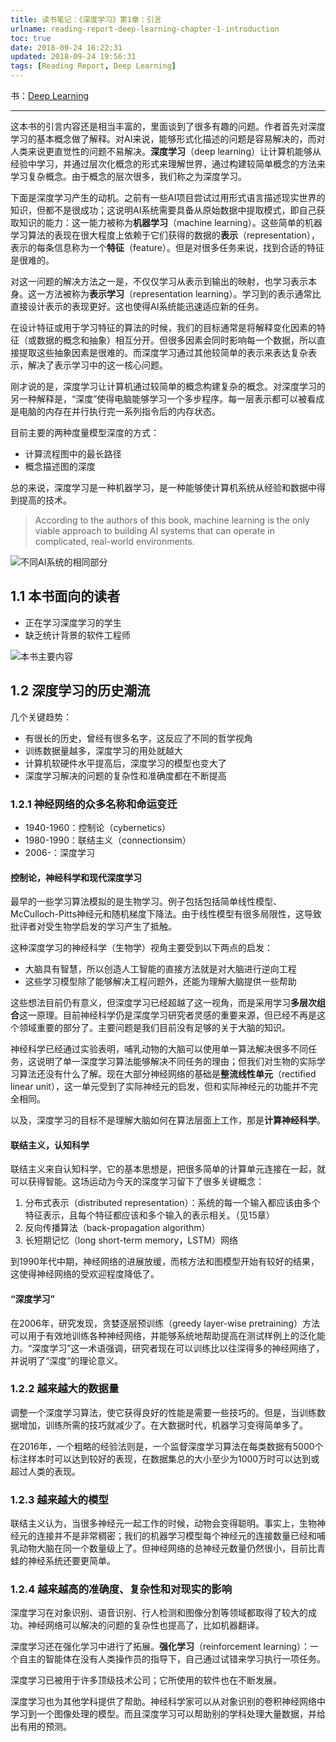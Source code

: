```yaml
---
title: 读书笔记：《深度学习》第1章：引言
urlname: reading-report-deep-learning-chapter-1-introduction
toc: true
date: 2018-09-24 16:22:31
updated: 2018-09-24 19:56:31
tags: [Reading Report, Deep Learning]
---
```


书：[Deep Learning](https://www.deeplearningbook.org/)

---

这本书的引言内容还是相当丰富的，里面谈到了很多有趣的问题。作者首先对深度学习的基本概念做了解释。对AI来说，能够形式化描述的问题是容易解决的，而对人类来说更直觉性的问题不易解决。**深度学习**（deep learning）让计算机能够从经验中学习，并通过层次化概念的形式来理解世界，通过构建较简单概念的方法来学习复杂概念。由于概念的层次很多，我们称之为深度学习。

下面是深度学习产生的动机。之前有一些AI项目尝试过用形式语言描述现实世界的知识，但都不是很成功；这说明AI系统需要具备从原始数据中提取模式，即自己获取知识的能力：这一能力被称为**机器学习**（machine learning）。这些简单的机器学习算法的表现在很大程度上依赖于它们获得的数据的**表示**（representation），表示的每条信息称为一个**特征**（feature）。但是对很多任务来说，找到合适的特征是很难的。

对这一问题的解决方法之一是，不仅仅学习从表示到输出的映射，也学习表示本身。这一方法被称为**表示学习**（representation learning）。学习到的表示通常比直接设计表示的表现更好。这也使得AI系统能迅速适应新的任务。

在设计特征或用于学习特征的算法的时候，我们的目标通常是将解释变化因素的特征（或数据的概念和抽象）相互分开。但很多因素会同时影响每一个数据，所以直接提取这些抽象因素是很难的。而深度学习通过其他较简单的表示来表达复杂表示，解决了表示学习中的这一核心问题。

刚才说的是，深度学习让计算机通过较简单的概念构建复杂的概念。对深度学习的另一种解释是，“深度”使得电脑能够学习一个多步程序。每一层表示都可以被看成是电脑的内存在并行执行完一系列指令后的内存状态。

目前主要的两种度量模型深度的方式：

* 计算流程图中的最长路径
* 概念描述图的深度

总的来说，深度学习是一种机器学习，是一种能够使计算机系统从经验和数据中得到提高的技术。

>According to the authors of this book, machine learning is the only viable approach to building AI systems that can operate in complicated, real-world environments.

![不同AI系统的相同部分](layers.png)

## 1.1 本书面向的读者

* 正在学习深度学习的学生
* 缺乏统计背景的软件工程师

![本书主要内容](content.png)

## 1.2 深度学习的历史潮流

几个关键趋势：

* 有很长的历史，曾经有很多名字，这反应了不同的哲学视角
* 训练数据量越多，深度学习的用处就越大
* 计算机软硬件水平提高后，深度学习的模型也变大了
* 深度学习解决的问题的复杂性和准确度都在不断提高

### 1.2.1 神经网络的众多名称和命运变迁

* 1940-1960：控制论（cybernetics）
* 1980-1990：联结主义（connectionsim）
* 2006-：深度学习

#### 控制论，神经科学和现代深度学习

最早的一些学习算法模拟的是生物学习。例子包括包括简单线性模型、McCulloch-Pitts神经元和随机梯度下降法。由于线性模型有很多局限性，这导致批评者对受生物学启发的学习产生了抵触。

这种深度学习的神经科学（生物学）视角主要受到以下两点的启发：

* 大脑具有智慧，所以创造人工智能的直接方法就是对大脑进行逆向工程
* 这些学习模型除了能够解决工程问题外，还能为理解大脑提供一些帮助

这些想法目前仍有意义，但深度学习已经超越了这一视角，而是采用学习**多层次组合**这一原理。目前神经科学仍是深度学习研究者灵感的重要来源，但已经不再是这个领域重要的部分了。主要问题是我们目前没有足够的关于大脑的知识。

神经科学已经通过实验表明，哺乳动物的大脑可以使用单一算法解决很多不同任务，这说明了单一深度学习算法能够解决不同任务的理由；但我们对生物的实际学习算法还没有什么了解。现在大部分神经网络的基础是**整流线性单元**（rectified linear unit），这一单元受到了实际神经元的启发，但和实际神经元的功能并不完全相同。

以及，深度学习的目标不是理解大脑如何在算法层面上工作，那是**计算神经科学**。

#### 联结主义，认知科学

联结主义来自认知科学，它的基本思想是，把很多简单的计算单元连接在一起，就可以获得智能。这场运动为今天的深度学习留下了很多关键概念：

1. 分布式表示（distributed representation）：系统的每一个输入都应该由多个特征表示，且每个特征都应该和多个输入的表示相关。（见15章）
2. 反向传播算法（back-propagation algorithm）
3. 长短期记忆（long short-term memory，LSTM）网络

到1990年代中期，神经网络的进展放缓，而核方法和图模型开始有较好的结果，这使得神经网络的受欢迎程度降低了。

#### “深度学习”

在2006年，研究发现，贪婪逐层预训练（greedy layer-wise pretraining）方法可以用于有效地训练各种神经网络，并能够系统地帮助提高在测试样例上的泛化能力。“深度学习”这一术语强调，研究者现在可以训练比以往深得多的神经网络了，并说明了“深度”的理论意义。

### 1.2.2 越来越大的数据量

调整一个深度学习算法，使它获得良好的性能是需要一些技巧的。但是，当训练数据增加，训练所需的技巧就减少了。在大数据时代，机器学习变得简单多了。

在2016年，一个粗略的经验法则是，一个监督深度学习算法在每类数据有5000个标注样本时可以达到较好的表现，在数据集总的大小至少为1000万时可以达到或超过人类的表现。

### 1.2.3 越来越大的模型

联结主义认为，当很多神经元一起工作的时候，动物会变得聪明。事实上，生物神经元的连接并不是非常稠密；我们的机器学习模型每个神经元的连接数量已经和哺乳动物大脑在同一个数量级上了。但神经网络的总神经元数量仍然很小，目前比青蛙的神经系统还要更简单。

### 1.2.4 越来越高的准确度、复杂性和对现实的影响

深度学习在对象识别、语音识别、行人检测和图像分割等领域都取得了较大的成功。神经网络可以解决的问题的复杂性也提高了，比如机器翻译。

深度学习还在强化学习中进行了拓展。**强化学习**（reinforcement learning）：一个自主的智能体在没有人类操作员的指导下，自己通过试错来学习执行一项任务。

深度学习已被用于许多顶级技术公司；它所使用的软件也在不断发展。

深度学习也为其他学科提供了帮助。神经科学家可以从对象识别的卷积神经网络中学习到一个图像处理的模型。而且深度学习可以帮助别的学科处理大量数据，并给出有用的预测。
